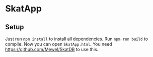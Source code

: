 # SkatApp

## Setup

Just run `npm install` to install all dependencies.
Run `npm run build` to compile. Now you can open `SkatApp.html`. 
You need https://github.com/Mewel/SkatDB to use this.

